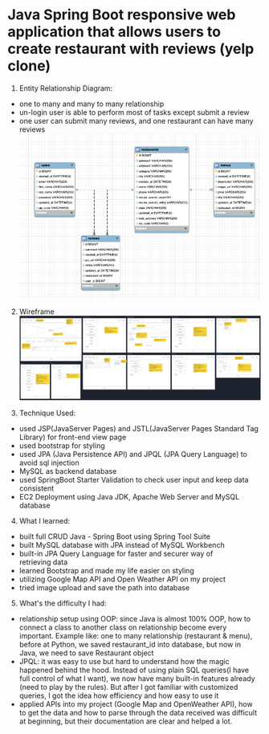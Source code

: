 # Java Spring Boot responsive web application that allows users to create restaurant with reviews (yelp clone)

1. Entity Relationship Diagram:
* one to many and many to many relationship
* un-login user is able to perform most of tasks except submit a review
* one user can submit many reviews, and one restaurant can have many reviews
![ERD](/yelpclone/src/main/webapp/images/ERD.png)

2. Wireframe
![wireframe](/yelpclone/src/main/webapp/images/yelp_clone_wireframe.png)

3. Technique Used:
* used JSP(JavaServer Pages) and JSTL(JavaServer Pages Standard Tag Library) for front-end view page
* used bootstrap for styling
* used JPA (Java Persistence API) and JPQL (JPA Query Language) to avoid sql injection
* MySQL as backend database
* used SpringBoot Starter Validation to check user input and keep data consistent
* EC2 Deployment using Java JDK, Apache Web Server and MySQL database

4. What I learned:
* built full CRUD Java - Spring Boot using Spring Tool Suite
* built MySQL database with JPA instead of MySQL Workbench
* built-in JPA Query Language for faster and securer way of retrieving data
* learned Bootstrap and made my life easier on styling
* utilizing Google Map API and Open Weather API on my project
* tried image upload and save the path into database

5. What's the difficulty I had:
* relationship setup using OOP: since Java is almost 100% OOP, how to connect a class to another class on relationship become every important. Example like: one to many relationship (restaurant & menu), before at Python, we saved restaurant_id into database, but now in Java, we need to save Restaurant object
* JPQL: it was easy to use but hard to understand how the magic happened behind the hood. Instead of using plain SQL queries(I have full control of what I want), we now have many built-in features already (need to play by the rules). But after I got familiar with customized queries, I got the idea how efficiency and how easy to use it
* applied APIs into my project (Google Map and OpenWeather API), how to get the data and how to parse through the data received was difficult at beginning, but their documentation are clear and helped a lot.
